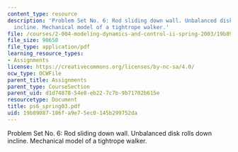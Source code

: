 ```yaml
---
content_type: resource
description: 'Problem Set No. 6: Rod sliding down wall. Unbalanced disk rolls down
  incline. Mechanical model of a tightrope walker.'
file: /courses/2-004-modeling-dynamics-and-control-ii-spring-2003/19b89087186fa9e75ec0145b299752da_ps6_spring03.pdf
file_size: 90650
file_type: application/pdf
learning_resource_types:
- Assignments
license: https://creativecommons.org/licenses/by-nc-sa/4.0/
ocw_type: OCWFile
parent_title: Assignments
parent_type: CourseSection
parent_uid: d1d74878-54e8-eb22-7c7b-9b71702b615e
resourcetype: Document
title: ps6_spring03.pdf
uid: 19b89087-186f-a9e7-5ec0-145b299752da
---
```

Problem Set No. 6: Rod sliding down wall. Unbalanced disk rolls down incline. Mechanical model of a tightrope walker.